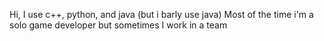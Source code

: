 Hi, I use c++, python, and java (but i barly use java)
Most of the time i'm a solo game developer but sometimes I work in a team
